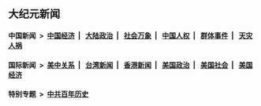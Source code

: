 ## 大纪元新闻

#### 中国新闻 &nbsp;>&nbsp; [中国经济](indexes/ncid283/README.md?04231645) &nbsp;| &nbsp; [大陆政治](indexes/ncid277/README.md?04231645) &nbsp;| &nbsp; [社会万象](indexes/ncid282/README.md?04231645) &nbsp;| &nbsp; [中国人权](indexes/ncid278/README.md?04231645) &nbsp;| &nbsp; [群体事件](indexes/ncid279/README.md?04231645) &nbsp;| &nbsp; [天灾人祸](indexes/ncid280/README.md?04231645)

#### 国际新闻 &nbsp;>&nbsp; [美中关系](indexes/nf1412576/README.md?04231645) &nbsp;| &nbsp; [台湾新闻](indexes/ncid1349361/README.md?04231645) &nbsp;| &nbsp; [香港新闻](indexes/ncid1349362/README.md?04231645) &nbsp;| &nbsp; [美国政治](indexes/ncid1078159/README.md?04231645) &nbsp;| &nbsp; [美国社会](indexes/ncid1078160/README.md?04231645) &nbsp;| &nbsp; [美国经济](indexes/ncid1078158/README.md?04231645)

#### 特别专题 &nbsp;>&nbsp; [中共百年历史](https://github.com/epoch-news/epoch-special/blob/master/README.md?04231645)  
